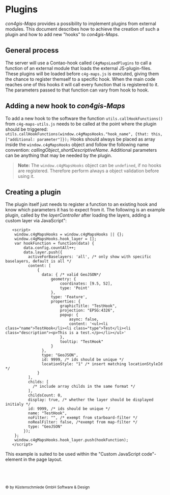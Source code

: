 Plugins
=======

*con4gis-Maps* provides a possibility to implement plugins from external modules. This document describes how to achieve the creation of such a plugin and how to add new "hooks" to *con4gis-Maps*.



General process
---------------
The server will use a Contao-hook called `C4gMapsLoadPlugins` to call a function of an external module that loads the external JS-plugin-files.
These plugins will be loaded before `c4g-maps.js` is executed, giving them the chance to register themself to a specific hook.
When the main code reaches one of this hooks it will call every function that is registered to it. The parameters passed to that function can vary from hook to hook.



Adding a new hook to *con4gis-Maps*
-----------------------------------
To add a new hook to the software the function `utils.callHookFunctions()` from `c4g-maps-utils.js` needs to be called at the point where the plugin should be triggered:
    `utils.callHookFunctions(window.c4gMapsHooks."hook_name", {that: this, ["additional: parameter"]});`
Hooks should always be placed as array inside the `window.c4gMapsHooks` object and follow the following name convention: *callingObject_shortDescriptiveName*.
Additional parameters can be anything that may be needed by the plugin.

>**Note:**
>The `window.c4gMapsHooks` object can be `undefined`, if no hooks are registered. Therefore perform always a object validation before using it. 


Creating a plugin
-----------------
The plugin itself just needs to register a function to an existing hook and know which parameters it has to expect from it.
The following is an example plugin, called by the *layerController* after loading the layers, adding a custom layer via JavaScript":
    
       <script>
        window.c4gMapsHooks = window.c4gMapsHooks || {};
       	window.c4gMapsHooks.hook_layer = [];
       	var hookFunction = function(data) {
       		data.config.countAll++;
       		data.layer.push({
       		  activeForBaselayers: 'all', /* only show with specific baselayers, default is all */
       		  content: [
       			  {
       				data: { /* valid GeoJSON*/
       					geometry: {
       						coordinates: [9.5, 52],
       						type: 'Point'
       					},
       					type: 'Feature',
       					properties: {
       						graphicTitle: "TestHook",
       						projection: "EPSG:4326",
       						popup: {
       						    async: false,
       						    content: '<ul><li class="name">TestHook</li><li class="type">Test</li><li class="description"><p>This is a test.</p></li></ul>'
       						},
       						tooltip: "TestHook"
       					}
       				},
       				type: "GeoJSON",
       				id: 9999, /* ids should be unique */
       				locationStyle: "1" /* insert matching locationStyleId */
       			  }
       		  ],
       		  childs: [
       		    /* include array childs in the same format */
       		  ],
       		  childsCount: 0,
       		  display: true, /* whether the layer should be displayed initialy */
       		  id: 9999, /* ids should be unique */
       		  name: "TestHook",
       		  noFilter: "", /* exempt from starboard-filter */
       		  noRealFilter: false, /*exempt from map-filter */
       		  type: "GeoJSON"
       		});
       	};
       	window.c4gMapsHooks.hook_layer.push(hookFunction);
       </script>
    


This example is suited to be used within the "Custom JavaScript code"-element in the page layout.
    



&nbsp;
---
<sub>&copy; by Küstenschmiede GmbH Software & Design</sub>